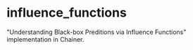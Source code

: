 # influence_functions
"Understanding Black-box Preditions via Influence Functions" implementation in Chainer.
